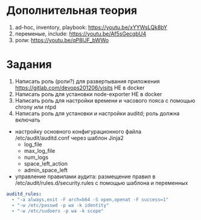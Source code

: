# Дополнительная теория
1) ad-hoc, inventory, playbook: https://youtu.be/xYYWsLQk8bY
2) переменые, include: https://youtu.be/Af5sGecqbU4
3) роли: https://youtu.be/qP8lJF_bWWo
# Задания
1) Написать роль (роли?) для развертывания приложения https://gitlab.com/devops201206/visits НЕ в docker
2) Написать роль для установки node-exporter НЕ в docker
3) Написать роль для настройки времени и часового пояса с помощью chrony или ntpd
4) Написать роль для установки и настройки auditd; роль должна включать
- настройку основного конфигурационного файла /etc/audit/auditd.conf через шаблон Jinja2
  - log_file
  - max_log_file
  - num_logs
  - space_left_action
  - admin_space_left
- управление правилами аудита: размещение правил в /etc/audit/rules.d/security.rules с помощью шаблона и переменных
```yaml
auditd_rules:
  - "-a always,exit -F arch=b64 -S open,openat -F success=1"
  - "-w /etc/passwd -p wa -k identity"
  - "-w /etc/sudoers -p wa -k scope"
```
